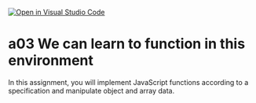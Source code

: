 [![Open in Visual Studio Code](https://classroom.github.com/assets/open-in-vscode-f059dc9a6f8d3a56e377f745f24479a46679e63a5d9fe6f495e02850cd0d8118.svg)](https://classroom.github.com/online_ide?assignment_repo_id=5839508&assignment_repo_type=AssignmentRepo)
# a03 We can learn to function in this environment
In this assignment, you will implement JavaScript functions according to a specification and manipulate object and array data.
